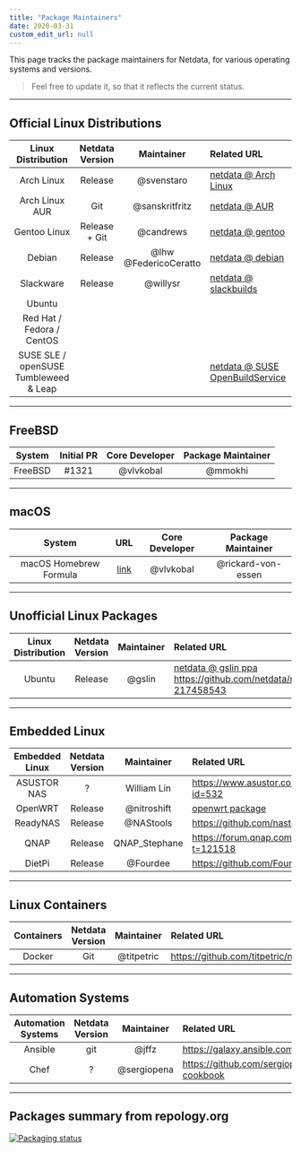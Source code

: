 ```yaml
---
title: "Package Maintainers"
date: 2020-03-31
custom_edit_url: null
---
```




This page tracks the package maintainers for Netdata, for various operating systems and versions.

> Feel free to update it, so that it reflects the current status.

---

## Official Linux Distributions

| Linux Distribution | Netdata Version | Maintainer | Related URL |
| :-: | :-: | :-: | :-- |
| Arch Linux | Release | @svenstaro | [netdata @ Arch Linux](https://www.archlinux.org/packages/community/x86_64/netdata/) |
| Arch Linux AUR | Git | @sanskritfritz | [netdata @ AUR](https://aur.archlinux.org/packages/netdata-git/) |
| Gentoo Linux | Release + Git | @candrews | [netdata @ gentoo](https://github.com/gentoo/gentoo/tree/master/net-analyzer/netdata) |
| Debian | Release | @lhw @FedericoCeratto | [netdata @ debian](http://salsa.debian.org/debian/netdata) |
| Slackware | Release | @willysr | [netdata @ slackbuilds](https://slackbuilds.org/repository/14.2/system/netdata/) |
| Ubuntu |  |  |  |
| Red Hat / Fedora / CentOS |  |  |  |
| SUSE SLE / openSUSE Tumbleweed & Leap |  |  | [netdata @ SUSE OpenBuildService](https://software.opensuse.org/package/netdata) |

---

## FreeBSD

| System  | Initial PR | Core Developer | Package Maintainer
|:-:|:-:|:-:|:-:|
| FreeBSD | #1321      | @vlvkobal|@mmokhi

---

## macOS

| System | URL | Core Developer | Package Maintainer
|:-:|:-:|:-:|:-:|
| macOS Homebrew Formula|[link](https://github.com/Homebrew/homebrew-core/blob/master/Formula/netdata.rb)|@vlvkobal|@rickard-von-essen

---

## Unofficial Linux Packages

| Linux Distribution | Netdata Version | Maintainer | Related URL |
| :-: | :-: | :-: | :-- |
| Ubuntu             | Release         | @gslin     | [netdata @ gslin ppa](https://launchpad.net/~gslin/+archive/ubuntu/netdata) https://github.com/netdata/netdata/issues/69#issuecomment-217458543 |
---

## Embedded Linux

| Embedded Linux | Netdata Version | Maintainer | Related URL |
| :-: | :-: | :-: | :-- |
| ASUSTOR NAS | ? | William Lin | https://www.asustor.com/apps/app_detail?id=532 |
| OpenWRT | Release | @nitroshift | [openwrt package](https://github.com/openwrt/packages/tree/master/admin/netdata) |
| ReadyNAS | Release | @NAStools | https://github.com/nastools/netdata |
| QNAP | Release | QNAP_Stephane | https://forum.qnap.com/viewtopic.php?t=121518 |
| DietPi | Release | @Fourdee | https://github.com/Fourdee/DietPi |

---

## Linux Containers

| Containers | Netdata Version | Maintainer | Related URL |
| :-: | :-: | :-: | :-- |
| Docker     | Git             | @titpetric | https://github.com/titpetric/netdata |

---

## Automation Systems

| Automation Systems | Netdata Version | Maintainer | Related URL |
| :-: | :-: | :-: | :-- |
| Ansible            | git             | @jffz | https://galaxy.ansible.com/jffz/netdata/ |
| Chef               | ?               | @sergiopena | https://github.com/sergiopena/netdata-cookbook |

---

## Packages summary from repology.org

[![Packaging status](https://repology.org/badge/vertical-allrepos/netdata.svg)](https://repology.org/metapackage/netdata/versions)


